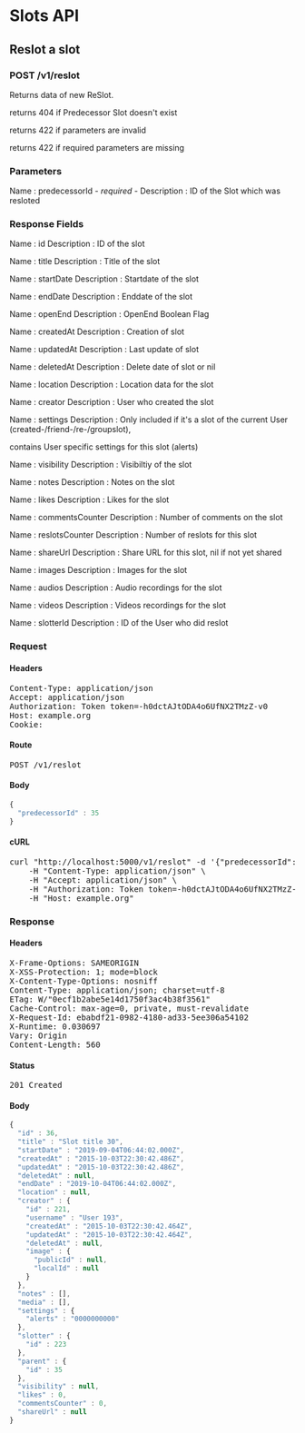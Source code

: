 # Slots API

## Reslot a slot

### POST /v1/reslot

Returns data of new ReSlot.

returns 404 if Predecessor Slot doesn&#39;t exist

returns 422 if parameters are invalid

returns 422 if required parameters are missing

### Parameters

Name : predecessorId *- required -*
Description : ID of the Slot which was resloted


### Response Fields

Name : id
Description : ID of the slot

Name : title
Description : Title of the slot

Name : startDate
Description : Startdate of the slot

Name : endDate
Description : Enddate of the slot

Name : openEnd
Description : OpenEnd Boolean Flag

Name : createdAt
Description : Creation of slot

Name : updatedAt
Description : Last update of slot

Name : deletedAt
Description : Delete date of slot or nil

Name : location
Description : Location data for the slot

Name : creator
Description : User who created the slot

Name : settings
Description : Only included if it&#39;s a slot of the current User (created-/friend-/re-/groupslot),

contains User specific settings for this slot (alerts)

Name : visibility
Description : Visibiltiy of the slot

Name : notes
Description : Notes on the slot

Name : likes
Description : Likes for the slot

Name : commentsCounter
Description : Number of comments on the slot

Name : reslotsCounter
Description : Number of reslots for this slot

Name : shareUrl
Description : Share URL for this slot, nil if not yet shared

Name : images
Description : Images for the slot

Name : audios
Description : Audio recordings for the slot

Name : videos
Description : Videos recordings for the slot

Name : slotterId
Description : ID of the User who did reslot

### Request

#### Headers

<pre>Content-Type: application/json
Accept: application/json
Authorization: Token token=-h0dctAJtODA4o6UfNX2TMzZ-v0
Host: example.org
Cookie: </pre>

#### Route

<pre>POST /v1/reslot</pre>

#### Body
```javascript
{
  "predecessorId" : 35
}
```


#### cURL

<pre class="request">curl &quot;http://localhost:5000/v1/reslot&quot; -d &#39;{&quot;predecessorId&quot;:35}&#39; -X POST \
	-H &quot;Content-Type: application/json&quot; \
	-H &quot;Accept: application/json&quot; \
	-H &quot;Authorization: Token token=-h0dctAJtODA4o6UfNX2TMzZ-v0&quot; \
	-H &quot;Host: example.org&quot;</pre>

### Response

#### Headers

<pre>X-Frame-Options: SAMEORIGIN
X-XSS-Protection: 1; mode=block
X-Content-Type-Options: nosniff
Content-Type: application/json; charset=utf-8
ETag: W/&quot;0ecf1b2abe5e14d1750f3ac4b38f3561&quot;
Cache-Control: max-age=0, private, must-revalidate
X-Request-Id: ebabdf21-0982-4180-ad33-5ee306a54102
X-Runtime: 0.030697
Vary: Origin
Content-Length: 560</pre>

#### Status

<pre>201 Created</pre>

#### Body

```javascript
{
  "id" : 36,
  "title" : "Slot title 30",
  "startDate" : "2019-09-04T06:44:02.000Z",
  "createdAt" : "2015-10-03T22:30:42.486Z",
  "updatedAt" : "2015-10-03T22:30:42.486Z",
  "deletedAt" : null,
  "endDate" : "2019-10-04T06:44:02.000Z",
  "location" : null,
  "creator" : {
    "id" : 221,
    "username" : "User 193",
    "createdAt" : "2015-10-03T22:30:42.464Z",
    "updatedAt" : "2015-10-03T22:30:42.464Z",
    "deletedAt" : null,
    "image" : {
      "publicId" : null,
      "localId" : null
    }
  },
  "notes" : [],
  "media" : [],
  "settings" : {
    "alerts" : "0000000000"
  },
  "slotter" : {
    "id" : 223
  },
  "parent" : {
    "id" : 35
  },
  "visibility" : null,
  "likes" : 0,
  "commentsCounter" : 0,
  "shareUrl" : null
}
```
